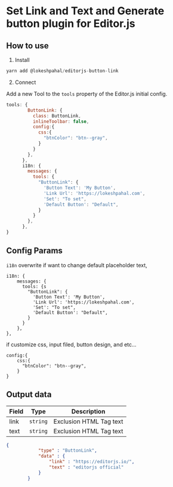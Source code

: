 # Set Link and Text and Generate button plugin for Editor.js

## How to use

1. Install

```js
yarn add @lokeshpahal/editorjs-button-link
```

2. Connect

Add a new Tool to the `tools` property of the Editor.js initial config.

```javascript
tools: {
        ButtonLink: {
          class: ButtonLink,
          inlineToolbar: false,
          config:{
            css:{
              "btnColor": "btn--gray",
            }
          }
        },
      },
      i18n: {
        messages: {
          tools: {
            "ButtonLink": {
              'Button Text': 'My Button',
              'Link Url': 'https://lokeshpahal.com',
              'Set': "To set",
              'Default Button': "Default",
            }
          }
        },
      },
}
```

## Config Params

`i18n` overwrite if want to change default placeholder text,

```
i18n: {
    messages: {
      tools: {s
        "ButtonLink": {
          'Button Text': 'My Button',
          'Link Url': 'https://lokeshpahal.com',
          'Set': "To set",
          'Default Button': "Default",
        }
      }
    },
},
```

if customize css, input filed, button design, and etc...

```
config:{
    css:{
      "btnColor": "btn--gray",
    }
}
```

## Output data

| Field  | Type     | Description      |
| ------ | -------- | ---------------- |
| link   | `string` | Exclusion HTML Tag text |
| text   | `string` | Exclusion HTML Tag text |


```json
{
            "type" : "ButtonLink",
            "data" : {
                "link" : "https://editorjs.io/",
                "text" : "editorjs official"
            }
        }
```
